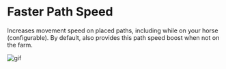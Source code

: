 # Faster Path Speed
Increases movement speed on placed paths, including while on your horse (configurable). By default, also provides this path speed boost when not on the farm.

![gif](https://i.imgur.com/NlZ87ph.gif)

